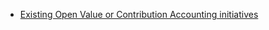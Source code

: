 - [Existing Open Value or Contribution Accounting initiatives](https://docs.google.com/document/d/1UK9eWFjQRbGtF7wAMBNyntT7kZNpvSIe5cSY_VAuE0Q/edit?ts=5ca0a07c#heading=h.hnkfq6amf134)
